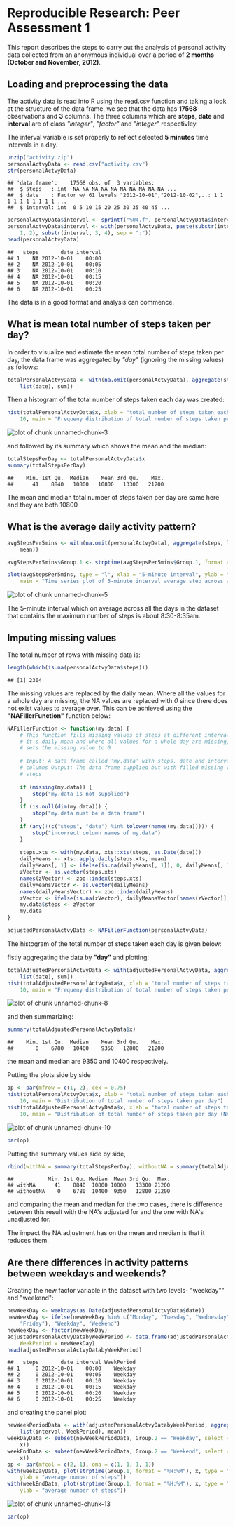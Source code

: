 # Reproducible Research: Peer Assessment 1
This report describes the steps to carry out the analysis of personal activity data collected from an anonymous individual over a period of **2 months (October and November, 2012)**.

## Loading and preprocessing the data
The activity data is read into R using the read.csv function and taking a look at the structure of the data frame, we see that the data has **17568** observations and **3** columns. The three columns which are **steps**, **date** and **interval** are of class *"integer"*, *"factor"* and *"integer"* respectivley.

The interval variable is set properly to reflect selected **5 minutes** time intervals in a day. 


```r
unzip("activity.zip")
personalActvyData <- read.csv("activity.csv")
str(personalActvyData)
```

```
## 'data.frame':	17568 obs. of  3 variables:
##  $ steps   : int  NA NA NA NA NA NA NA NA NA NA ...
##  $ date    : Factor w/ 61 levels "2012-10-01","2012-10-02",..: 1 1 1 1 1 1 1 1 1 1 ...
##  $ interval: int  0 5 10 15 20 25 30 35 40 45 ...
```

```r
personalActvyData$interval <- sprintf("%04.f", personalActvyData$interval)
personalActvyData$interval <- with(personalActvyData, paste(substr(interval, 
    1, 2), substr(interval, 3, 4), sep = ":"))
head(personalActvyData)
```

```
##   steps       date interval
## 1    NA 2012-10-01    00:00
## 2    NA 2012-10-01    00:05
## 3    NA 2012-10-01    00:10
## 4    NA 2012-10-01    00:15
## 5    NA 2012-10-01    00:20
## 6    NA 2012-10-01    00:25
```


The data is in a good format and analysis can commence.

## What is mean total number of steps taken per day?
In order to visualize and estimate the mean total number of steps taken per day, the data frame was aggregated by *"day"* (ignoring the missing values) as follows:


```r
totalPersonalActvyData <- with(na.omit(personalActvyData), aggregate(steps, 
    list(date), sum))
```


Then a histogram of the total number of steps taken each day was created:


```r
hist(totalPersonalActvyData$x, xlab = "total number of steps taken each day", 
    10, main = "Frequeny distribution of total number of steps taken per day")
```

![plot of chunk unnamed-chunk-3](figure/unnamed-chunk-3.png) 


and followed by its summary which shows the mean and the median:


```r
totalStepsPerDay <- totalPersonalActvyData$x
summary(totalStepsPerDay)
```

```
##    Min. 1st Qu.  Median    Mean 3rd Qu.    Max. 
##      41    8840   10800   10800   13300   21200
```


The  mean and median total number of steps taken per day are same here and they are both  10800

## What is the average daily activity pattern?

```r
avgStepsPer5mins <- with(na.omit(personalActvyData), aggregate(steps, list(interval), 
    mean))

avgStepsPer5mins$Group.1 <- strptime(avgStepsPer5mins$Group.1, format = "%H:%M")

plot(avgStepsPer5mins, type = "l", xlab = "5-minute interval", ylab = "average number of steps taken across all days", 
    main = "Time series plot of 5-minute interval average step across all days")
```

![plot of chunk unnamed-chunk-5](figure/unnamed-chunk-5.png) 


The 5-minute interval which on average across all the days in the dataset that contains the maximum number of steps is about 8:30-8:35am.

## Imputing missing values
The total number of rows with missing data is:

```r
length(which(is.na(personalActvyData$steps)))
```

```
## [1] 2304
```


The missing values are replaced by the daily mean. Where all the values for a whole day are missing, the NA values are replaced with *0* since there does not exist values to average over. This can be achieved using the **"NAFillerFunction"** function below:



```r
NAFillerFunction <- function(my.data) {
    # This function fills missing values of steps at different intervals with
    # it's daily mean and where all values for a whole day are missing, then it
    # sets the missing value to 0
    
    # Input: A data frame called 'my.data' with steps, date and interval as
    # columns Output: The data frame supplied but with filled missing values for
    # steps
    
    if (missing(my.data)) {
        stop("my.data is not supplied")
    }
    if (is.null(dim(my.data))) {
        stop("my.data must be a data frame")
    }
    if (any(!(c("steps", "date") %in% tolower(names(my.data))))) {
        stop("incorrect column names of my.data")
    }
    
    steps.xts <- with(my.data, xts::xts(steps, as.Date(date)))
    dailyMeans <- xts::apply.daily(steps.xts, mean)
    dailyMeans[, 1] <- ifelse(is.na(dailyMeans[, 1]), 0, dailyMeans[, 1])
    zVector <- as.vector(steps.xts)
    names(zVector) <- zoo::index(steps.xts)
    dailyMeansVector <- as.vector(dailyMeans)
    names(dailyMeansVector) <- zoo::index(dailyMeans)
    zVector <- ifelse(is.na(zVector), dailyMeansVector[names(zVector)], zVector)
    my.data$steps <- zVector
    my.data
}

adjustedPersonalActvyData <- NAFillerFunction(personalActvyData)
```


The histogram of the total number of steps taken each day is given below:

fistly aggregating the data by **"day"** and plotting:

```r
totalAdjustedPersonalActvyData <- with(adjustedPersonalActvyData, aggregate(steps, 
    list(date), sum))
hist(totalAdjustedPersonalActvyData$x, xlab = "total number of steps taken each day", 
    10, main = "Frequeny distribution of total number of steps taken per day (NA adjusted)")
```

![plot of chunk unnamed-chunk-8](figure/unnamed-chunk-8.png) 


and then summarizing:

```r
summary(totalAdjustedPersonalActvyData$x)
```

```
##    Min. 1st Qu.  Median    Mean 3rd Qu.    Max. 
##       0    6780   10400    9350   12800   21200
```

the mean and median are   9350 and  10400 respectively.

Putting the plots side by side


```r
op <- par(mfrow = c(1, 2), cex = 0.75)
hist(totalPersonalActvyData$x, xlab = "total number of steps taken each day", 
    10, main = "Distribution of total number of steps taken per day")
hist(totalAdjustedPersonalActvyData$x, xlab = "total number of steps taken each day", 
    10, main = "Distribution of total number of steps taken per day (NA adjusted)")
```

![plot of chunk unnamed-chunk-10](figure/unnamed-chunk-10.png) 

```r
par(op)
```


Putting the summary values side by side,


```r
rbind(withNA = summary(totalStepsPerDay), withoutNA = summary(totalAdjustedPersonalActvyData$x))
```

```
##           Min. 1st Qu. Median  Mean 3rd Qu.  Max.
## withNA      41    8840  10800 10800   13300 21200
## withoutNA    0    6780  10400  9350   12800 21200
```


and comparing the mean and median for the two cases, there is difference between this result with the NA's adjusted for and the one with NA's unadjusted for. 

The impact the NA adjustment has on the mean and median is that it reduces them.

## Are there differences in activity patterns between weekdays and weekends?
Creating the new factor variable in the dataset with two levels- "weekday"" and "weekend":

```r
newWeekDay <- weekdays(as.Date(adjustedPersonalActvyData$date))
newWeekDay <- ifelse(newWeekDay %in% c("Monday", "Tuesday", "Wednesday", "Thursday", 
    "Friday"), "Weekday", "Weekend")
newWeekDay <- factor(newWeekDay)
adjustedPersonalActvyDatabyWeekPeriod <- data.frame(adjustedPersonalActvyData, 
    WeekPeriod = newWeekDay)
head(adjustedPersonalActvyDatabyWeekPeriod)
```

```
##   steps       date interval WeekPeriod
## 1     0 2012-10-01    00:00    Weekday
## 2     0 2012-10-01    00:05    Weekday
## 3     0 2012-10-01    00:10    Weekday
## 4     0 2012-10-01    00:15    Weekday
## 5     0 2012-10-01    00:20    Weekday
## 6     0 2012-10-01    00:25    Weekday
```


and creating the panel plot:


```r
newWeekPeriodData <- with(adjustedPersonalActvyDatabyWeekPeriod, aggregate(steps, 
    list(interval, WeekPeriod), mean))
weekDayData <- subset(newWeekPeriodData, Group.2 == "Weekday", select = c(Group.1, 
    x))
weekEndData <- subset(newWeekPeriodData, Group.2 == "Weekend", select = c(Group.1, 
    x))
op <- par(mfcol = c(2, 1), oma = c(1, 1, 1, 1))
with(weekDayData, plot(strptime(Group.1, format = "%H:%M"), x, type = "l", xlab = "5-mins interval (weekday)", 
    ylab = "average number of steps"))
with(weekEndData, plot(strptime(Group.1, format = "%H:%M"), x, type = "l", xlab = "5-mins interval (weekend)", 
    ylab = "average number of steps"))
```

![plot of chunk unnamed-chunk-13](figure/unnamed-chunk-13.png) 

```r
par(op)
```


